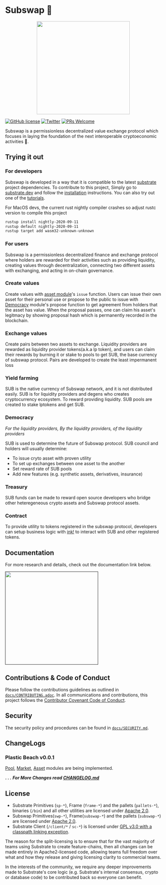 # Subswap 🌊

<p align="center">
  <img src="/docs/media/subswap.jpg" width="300">
</p>

[![GitHub license](https://img.shields.io/badge/license-GPL3%2FApache2-blue)](LICENSE) 
[![Twitter](https://img.shields.io/twitter/follow/SubstrateSwap?label=Follow&style=social)](https://twitter.com/SubstrateSwap)
[![PRs Welcome](https://img.shields.io/badge/PRs-welcome-brightgreen.svg)](docs/CONTRIBUTING.adoc)


Subswap is a permissionless decentralized value exchange protocol which focuses in laying the foundation of the next interoperable cryptoeconomic activities 🚢.

## Trying it out

### For developers
Subswap is developed in a way that it is compatible to the latest [substrate](www.github.com/paritytech/substrate) project dependencies.
To contribute to this project, Simply go to [substrate.dev](https://substrate.dev) and follow the 
[installation](https://substrate.dev/docs/en/knowledgebase/getting-started/) instructions. You can 
also try out one of the [tutorials](https://substrate.dev/en/tutorials).

For MacOS devs, the current rust nightly compiler crashes so adjust rustc version to compile this project
```bash
rustup install nightly-2020-09-11
rustup default nightly-2020-09-11
rustup target add wasm32-unknown-unknown
```

### For users

Subswap is a permissionless decentralized finance and exchange protocol where holders are rewarded for their activities such as providing liquidity, creating values through decentralization, connecting two different assets with exchanging, and acting in on-chain governance.

### Create values

Create values with [asset module](./frame/asset/lib.rs)'s `issue` function. Users can issue their own asset for their personal use or propose to the public to issue with [Democracy](./frame/democracy/lib.rs) module's propose function to get agreement from holders that the asset has value. When the proposal passes, one can claim his asset's legitmacy by showing proposal hash which is permanently recorded in the blockchain.

### Exchange values

Create pairs between two assets to exchange. Liquidity providers are rewarded as liquidity provider tokens(a.k.a lp token), and users can claim their rewards by burning it or stake to pools to get SUB, the base currency of subswap protocol. Pairs are developed to create the least impermanent loss 

### Yield farming

SUB is the native currency of Subswap network, and it is not distributed easily. SUB is for liquidity providers and degens who creates cryptocurrency ecosystem. To reward providing liquidity. SUB pools are created to stake lptokens and get SUB. 

### Democracy
*For the liquidity providers, By the liquidity providers, of the liquidity providers* 

SUB is used to determine the future of Subswap protocol. SUB council and holders will usually determine:
- To issue cryto asset with proven utility
- To set up exchanges between one asset to the another
- Set reward rate of SUB pools
- Add new features (e.g. synthetic assets, derivatives, insurance)

### Treasury

SUB funds can be made to reward open source developers who bridge other heteregeneous crypto assets and Subswap protocol assets. 

### Contract

To provide utility to tokens registered in the subswap protocol, developers can setup business logic with [ink!]() to interact with SUB and other registered tokens. 

## Documentation

For more research and details, check out the documentation link below.

<a href=""><img src="https://github.com/terra-project/houston/blob/master/assets/gitbook.png" width="300"></a>

## Contributions & Code of Conduct

Please follow the contributions guidelines as outlined in [`docs/CONTRIBUTING.adoc`](docs/CONTRIBUTING.adoc). In all communications and contributions, this project follows the [Contributor Covenant Code of Conduct](docs/CODE_OF_CONDUCT.md).

## Security

The security policy and procedures can be found in [`docs/SECURITY.md`](docs/SECURITY.md).

## ChangeLogs

### Plastic Beach v0.0.1

[Pool](), [Market](), [Asset]() modules are being implemented.

**.
.
.**
***For More Changes read [CHANGELOG.md](CHANGELOG.md)***

## License

- Substrate Primitives (`sp-*`), Frame (`frame-*`) and the pallets (`pallets-*`), binaries (`/bin`) and all other utilities are licensed under [Apache 2.0](LICENSE-APACHE2).
- Subswap Primitives(`swp-*`), Frame(`subswap-*`) and the pallets (`subswap-*`) are licensed under [Apache 2.0](LICENSE-APACHE2).
- Substrate Client (`/client/*` / `sc-*`) is licensed under [GPL v3.0 with a classpath linking exception](LICENSE-GPL3).

The reason for the split-licensing is to ensure that for the vast majority of teams using Substrate to create feature-chains, then all changes can be made entirely in Apache2-licensed code, allowing teams full freedom over what and how they release and giving licensing clarity to commercial teams.

In the interests of the community, we require any deeper improvements made to Substrate's core logic (e.g. Substrate's internal consensus, crypto or database code) to be contributed back so everyone can benefit.
